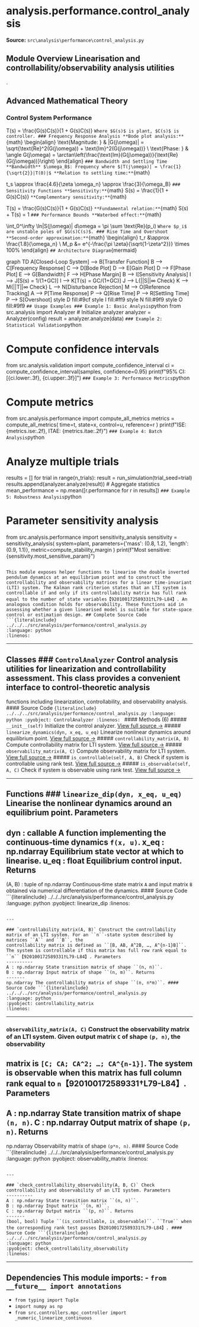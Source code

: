 # analysis.performance.control_analysis

**Source:** `src\analysis\performance\control_analysis.py`

## Module Overview Linearisation and controllability/observability analysis utilities

.

## Advanced Mathematical Theory

### Control System Performance


T(s) = \frac{G(s)C(s)}{1 + G(s)C(s)}
``` Where $G(s)$ is plant, $C(s)$ is controller. ### Frequency Response Analysis **Bode plot analysis:** ```{math}
\begin{align}
\text{Magnitude: } & |G(j\omega)| = \sqrt{\text{Re}^2(G(j\omega)) + \text{Im}^2(G(j\omega))} \\
\text{Phase: } & \angle G(j\omega) = \arctan\left(\frac{\text{Im}(G(j\omega))}{\text{Re}(G(j\omega))}\right)
\end{align}
``` ### Bandwidth and Settling Time **Bandwidth** $\omega_B$: Frequency where $|T(j\omega)| = \frac{1}{\sqrt{2}}|T(0)|$ **Relation to settling time:** ```{math}

t_s \approx \frac{4.6}{\zeta \omega_n} \approx \frac{3}{\omega_B}
``` ### Sensitivity Functions **Sensitivity:** ```{math}
S(s) = \frac{1}{1 + G(s)C(s)}
``` **Complementary sensitivity:** ```{math}

T(s) = \frac{G(s)C(s)}{1 + G(s)C(s)}
``` **Fundamental relation:** ```{math}
S(s) + T(s) = 1
``` ### Performance Bounds **Waterbed effect:** ```{math}

\int_0^\infty \ln|S(j\omega)| d\omega = \pi \sum \text{Re}(p_i)
``` Where $p_i$ are unstable poles of $G(s)C(s)$. ### Rise Time and Overshoot **Second-order approximation:** ```{math}
\begin{align}
t_r &\approx \frac{1.8}{\omega_n} \\
M_p &= e^{-\frac{\pi \zeta}{\sqrt{1-\zeta^2}}} \times 100\%
\end{align}
``` ## Architecture Diagram ```{mermaid}

graph TD A[Closed-Loop System] --> B[Transfer Function] B --> C[Frequency Response] C --> D[Bode Plot] D --> E[Gain Plot] D --> F[Phase Plot] E --> G[Bandwidth] F --> H[Phase Margin] B --> I[Sensitivity Analysis] I --> J[S(s) = 1/(1+GC)] I --> K[T(s) = GC/(1+GC)] J --> L{||S||∞ Check} K --> M{||T||∞ Check} L --> N[Disturbance Rejection] M --> O[Reference Tracking] A --> P[Time Response] P --> Q[Rise Time] P --> R[Settling Time] P --> S[Overshoot] style D fill:#9cf style I fill:#ff9 style N fill:#9f9 style O fill:#9f9
``` ## Usage Examples ### Example 1: Basic Analysis ```python
from src.analysis import Analyzer # Initialize analyzer
analyzer = Analyzer(config)
result = analyzer.analyze(data)
``` ### Example 2: Statistical Validation ```python
# Compute confidence intervals

from src.analysis.validation import compute_confidence_interval ci = compute_confidence_interval(samples, confidence=0.95)
print(f"95% CI: [{ci.lower:.3f}, {ci.upper:.3f}]")
``` ### Example 3: Performance Metrics ```python
# Compute metrics
from src.analysis.performance import compute_all_metrics metrics = compute_all_metrics( time=t, state=x, control=u, reference=r
)
print(f"ISE: {metrics.ise:.2f}, ITAE: {metrics.itae:.2f}")
``` ### Example 4: Batch Analysis ```python
# Analyze multiple trials

results = []
for trial in range(n_trials): result = run_simulation(trial_seed=trial) results.append(analyzer.analyze(result)) # Aggregate statistics
mean_performance = np.mean([r.performance for r in results])
``` ### Example 5: Robustness Analysis ```python
# Parameter sensitivity analysis
from src.analysis.performance import sensitivity_analysis sensitivity = sensitivity_analysis( system=plant, parameters={'mass': (0.8, 1.2), 'length': (0.9, 1.1)}, metric=compute_stability_margin
)
print(f"Most sensitive: {sensitivity.most_sensitive_param}")
```

This module exposes helper functions to linearise the double inverted
pendulum dynamics at an equilibrium point and to construct the
controllability and observability matrices for a linear time‑invariant
(LTI) system. The Kalman rank criterion states that an LTI system is
controllable if and only if its controllability matrix has full rank
equal to the number of state variables【920100172589331†L79-L84】. An
analogous condition holds for observability. These functions aid in
assessing whether a given linearised model is suitable for state‐space
control or estimation design. ## Complete Source Code ```{literalinclude} ../../../src/analysis/performance/control_analysis.py
:language: python
:linenos:
```

---

## Classes ### `ControlAnalyzer` Control analysis utilities for linearization and controllability assessment. This class provides a convenient interface to control-theoretic analysis
functions including linearization, controllability, and observability analysis. #### Source Code ```{literalinclude} ../../../src/analysis/performance/control_analysis.py
:language: python
:pyobject: ControlAnalyzer
:linenos:
``` #### Methods (6) ##### `__init__(self)` Initialize the control analyzer. [View full source →](#method-controlanalyzer-__init__) ##### `linearize_dynamics(dyn, x_eq, u_eq)` Linearize nonlinear dynamics around equilibrium point. [View full source →](#method-controlanalyzer-linearize_dynamics) ##### `controllability_matrix(A, B)` Compute controllability matrix for LTI system. [View full source →](#method-controlanalyzer-controllability_matrix) ##### `observability_matrix(A, C)` Compute observability matrix for LTI system. [View full source →](#method-controlanalyzer-observability_matrix) ##### `is_controllable(self, A, B)` Check if system is controllable using rank test. [View full source →](#method-controlanalyzer-is_controllable) ##### `is_observable(self, A, C)` Check if system is observable using rank test. [View full source →](#method-controlanalyzer-is_observable)

---

## Functions ### `linearize_dip(dyn, x_eq, u_eq)` Linearise the nonlinear dynamics around an equilibrium point. Parameters

dyn : callable A function implementing the continuous‑time dynamics ``f(x, u)``.
x_eq : np.ndarray Equilibrium state vector at which to linearise.
u_eq : float Equilibrium control input. Returns
-------
(A, B) : tuple of np.ndarray Continuous‑time state matrix ``A`` and input matrix ``B`` obtained via numerical differentiation of the dynamics. #### Source Code ```{literalinclude} ../../../src/analysis/performance/control_analysis.py
:language: python
:pyobject: linearize_dip
:linenos:
```

---

### `controllability_matrix(A, B)` Construct the controllability matrix of an LTI system. For an ``n``‑state system described by matrices ``A`` and ``B``, the
controllability matrix is defined as ``[B, AB, A^2B, …, A^{n-1}B]``.
The system is controllable if this matrix has full row rank equal to ``n``【920100172589331†L79-L84】. Parameters
----------
A : np.ndarray State transition matrix of shape ``(n, n)``.
B : np.ndarray Input matrix of shape ``(n, m)``. Returns
-------
np.ndarray The controllability matrix of shape ``(n, n*m)``. #### Source Code ```{literalinclude} ../../../src/analysis/performance/control_analysis.py
:language: python
:pyobject: controllability_matrix
:linenos:
```

---

### `observability_matrix(A, C)` Construct the observability matrix of an LTI system. Given output matrix ``C`` of shape ``(p, n)``, the observability

matrix is ``[C; CA; CA^2; …; CA^{n-1}]``. The system is observable
when this matrix has full column rank equal to ``n``【920100172589331†L79-L84】. Parameters
----------
A : np.ndarray State transition matrix of shape ``(n, n)``.
C : np.ndarray Output matrix of shape ``(p, n)``. Returns
-------
np.ndarray Observability matrix of shape ``(p*n, n)``. #### Source Code ```{literalinclude} ../../../src/analysis/performance/control_analysis.py
:language: python
:pyobject: observability_matrix
:linenos:
```

---

### `check_controllability_observability(A, B, C)` Check controllability and observability of an LTI system. Parameters
----------
A : np.ndarray State transition matrix ``(n, n)``.
B : np.ndarray Input matrix ``(n, m)``.
C : np.ndarray Output matrix ``(p, n)``. Returns
-------
(bool, bool) Tuple ``(is_controllable, is_observable)``. ``True`` when the corresponding rank test passes【920100172589331†L79-L84】. #### Source Code ```{literalinclude} ../../../src/analysis/performance/control_analysis.py
:language: python
:pyobject: check_controllability_observability
:linenos:
```

---

## Dependencies This module imports: - `from __future__ import annotations`

- `from typing import Tuple`
- `import numpy as np`
- `from src.controllers.mpc_controller import _numeric_linearize_continuous`
